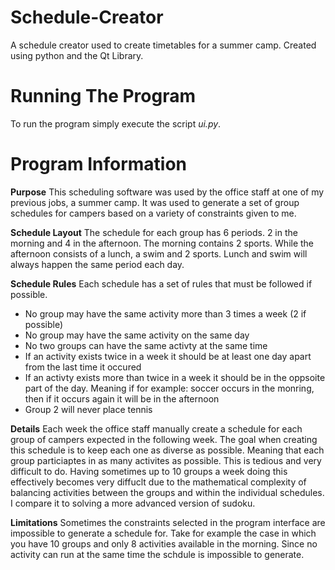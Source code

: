 # Schedule-Creator
A schedule creator used to create timetables for a summer camp. Created using python and the Qt Library.

# Running The Program
To run the program simply execute the script *ui.py*.

# Program Information
**Purpose** 
This scheduling software was used by the office
staff at one of my previous jobs, a summer camp. It was
used to generate a set of group schedules for campers based
on a variety of constraints given to me.
 
**Schedule Layout**
The schedule for each group has 6 periods.
2 in the morning and 4 in the afternoon. The morning contains 2 sports.
While the afternoon consists of a lunch, a swim and 2 sports. Lunch and swim
will always happen the same period each day.

**Schedule Rules**
Each schedule has a set of rules that must be followed if possible.
- No group may have the same activity more than 3 times a week (2 if possible)
- No group may have the same activity on the same day
- No two groups can have the same activty at the same time 
- If an activity exists twice in a week it should be at least one day apart from
  the last time it occured 
- If an activty exists more than twice in a week it should be in the oppsoite part
    of the day. Meaning if for example: soccer occurs in the monring, then if it occurs
    again it will be in the afternoon
- Group 2 will never place tennis

**Details**
Each week the office staff manually create a schedule 
for each group of campers expected in the following week. The goal
when creating this schedule is to keep each one as diverse as possible.
Meaning that each group particiaptes in as many activites as possible. This
is tedious and very difficult to do. Having sometimes up to 10 groups a week
doing this effectively becomes very diffuclt due to the mathematical complexity
of balancing activities between the groups and within the individual schedules.
I compare it to solving a more advanced version of sudoku.

**Limitations** 
Sometimes the constraints selected in the program
interface are impossible to generate a schedule for. Take for example
the case in which you have 10 groups and only 8 activities available in
the morning. Since no activity can run at the same time the schdule is
impossible to generate.
